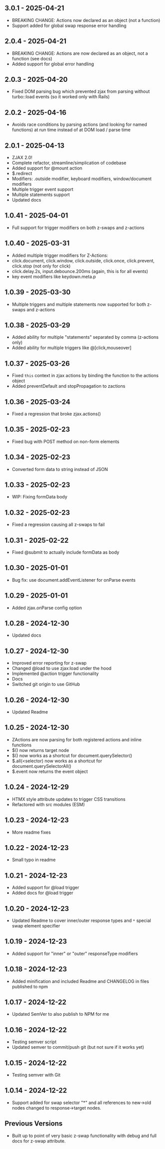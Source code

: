 ## 3.0.1 - 2025-04-21
- BREAKING CHANGE: Actions now declared as an object (not a function)
- Support added for global swap response error handling

## 2.0.4 - 2025-04-21
- BREAKING CHANGE: Actions are now declared as an object, not a function (see docs)
- Added support for global error handling

## 2.0.3 - 2025-04-20
- Fixed DOM parsing bug which prevented zjax from parsing without turbo::load events (so it worked only with Rails)

## 2.0.2 - 2025-04-16
- Avoids race conditions by parsing actions (and looking for named functions) at run time instead of at DOM load / parse time

## 2.0.1 - 2025-04-13
- ZJAX 2.0!
- Complete refactor, streamline/simplication of codebase
- Added support for @mount action
- $.redirect
- Modifiers: .outside modifier, keyboard modifiers, window/document modifiers
- Multiple trigger event support
- Multiple statements support
- Updated docs

## 1.0.41 - 2025-04-01
- Full support for trigger modifiers on both z-swaps and z-actions

## 1.0.40 - 2025-03-31
- Added multiple trigger modifiers for Z-Actions:
- click.document, click.window, click.outside, click.once, click.prevent, click.stop (not only for click)
- click.delay.2s, input.debounce.200ms (again, this is for all events)
- key event modifiers like keydown.meta.p

## 1.0.39 - 2025-03-30
- Multiple triggers and multiple statements now supported for both z-swaps and z-actions

## 1.0.38 - 2025-03-29
- Added ability for multiple "statements" separated by comma (z-actions only)
- Added ability for multiple triggers like @[click,mouseover]

## 1.0.37 - 2025-03-26
- Fixed `this` context in zjax actions by binding the function to the actions object
- Added preventDefault and stopPropagation to zactions

## 1.0.36 - 2025-03-24
- Fixed a regression that broke zjax.actions()

## 1.0.35 - 2025-02-23
- Fixed bug with POST method on non-form elements 

## 1.0.34 - 2025-02-23
- Converted form data to string instead of JSON

## 1.0.33 - 2025-02-23
- WIP: Fixing formData body

## 1.0.32 - 2025-02-23
- Fixed a regression causing all z-swaps to fail

## 1.0.31 - 2025-02-22
- Fixed @submit to actually include formData as body

## 1.0.30 - 2025-01-01
- Bug fix: use document.addEventListener for onParse events

## 1.0.29 - 2025-01-01
- Added zjax.onParse config option

## 1.0.28 - 2024-12-30
- Updated docs

## 1.0.27 - 2024-12-30
- Improved error reporting for z-swap
- Changed @load to use zjax:load under the hood
- Implemented @action trigger functionality
- Docs
- Switched git origin to use GitHub

## 1.0.26 - 2024-12-30
- Updated Readme

## 1.0.25 - 2024-12-30
- ZActions are now parsing for both registered actions and inline functions
- $() now returns target node
- $(<selector>) now works as a shortcut for document.querySelector()
- $.all(<selector) now works as a shortcut for document.querySelectorAll()
- $.event now returns the event object

## 1.0.24 - 2024-12-29
- HTMX style attribute updates to trigger CSS transitions
- Refactored with src modules (ESM)

## 1.0.23 - 2024-12-23
- More readme fixes

## 1.0.22 - 2024-12-23
- Small typo in readme

## 1.0.21 - 2024-12-23
- Added support for @load trigger
- Added docs for @load trigger

## 1.0.20 - 2024-12-23
- Updated Readme to cover inner/outer response types and `*` special swap element specifier

## 1.0.19 - 2024-12-23
- Added support for "inner" or "outer" responseType modifiers

## 1.0.18 - 2024-12-23
- Added minification and included Readme and CHANGELOG in files published to npm

## 1.0.17 - 2024-12-22
- Updated SemVer to also publish to NPM for me

## 1.0.16 - 2024-12-22
- Testing semver script
- Updated semver to commit/push git (but not sure if it works yet)

## 1.0.15 - 2024-12-22
- Testing semver with Git

## 1.0.14 - 2024-12-22
- Support added for swap selector "*" and all references to new->old nodes changed to response->target nodes.

## Previous Versions
- Built up to point of very basic z-swap functionality with debug and full docs for z-swap attribute.

